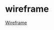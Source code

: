 # wireframe
<a href="https://www.figma.com/design/rK00kouFAmug9zYkDasSTP/Landing-Page-Kit---Free-13-Landing-Pages-Collection-for-UI-UX-Design-(Community)?node-id=2-6&node-type=CANVAS&t=o2Ubd0rnvekutxx3-0" target="_blank"> Wireframe</a>